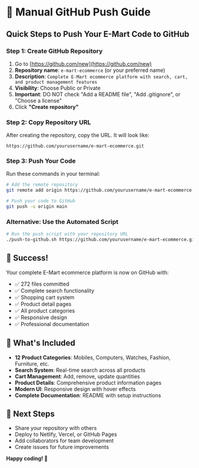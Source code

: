 # 🚀 Manual GitHub Push Guide

## Quick Steps to Push Your E-Mart Code to GitHub

### Step 1: Create GitHub Repository
1. Go to [https://github.com/new](https://github.com/new)
2. **Repository name**: `e-mart-ecommerce` (or your preferred name)
3. **Description**: `Complete E-Mart ecommerce platform with search, cart, and product management features`
4. **Visibility**: Choose Public or Private
5. **Important**: DO NOT check "Add a README file", "Add .gitignore", or "Choose a license"
6. Click **"Create repository"**

### Step 2: Copy Repository URL
After creating the repository, copy the URL. It will look like:
```
https://github.com/yourusername/e-mart-ecommerce.git
```

### Step 3: Push Your Code
Run these commands in your terminal:

```bash
# Add the remote repository
git remote add origin https://github.com/yourusername/e-mart-ecommerce.git

# Push your code to GitHub
git push -u origin main
```

### Alternative: Use the Automated Script
```bash
# Run the push script with your repository URL
./push-to-github.sh https://github.com/yourusername/e-mart-ecommerce.git
```

## 🎉 Success!
Your complete E-Mart ecommerce platform is now on GitHub with:
- ✅ 272 files committed
- ✅ Complete search functionality
- ✅ Shopping cart system
- ✅ Product detail pages
- ✅ All product categories
- ✅ Responsive design
- ✅ Professional documentation

## 📱 What's Included
- **12 Product Categories**: Mobiles, Computers, Watches, Fashion, Furniture, etc.
- **Search System**: Real-time search across all products
- **Cart Management**: Add, remove, update quantities
- **Product Details**: Comprehensive product information pages
- **Modern UI**: Responsive design with hover effects
- **Complete Documentation**: README with setup instructions

## 🔗 Next Steps
- Share your repository with others
- Deploy to Netlify, Vercel, or GitHub Pages
- Add collaborators for team development
- Create issues for future improvements

**Happy coding! 🚀**
